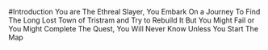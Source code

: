 #Introduction
You are The Ethreal Slayer, You Embark On a Journey To Find The Long Lost Town of Tristram and Try to Rebuild It But You Might Fail or You Might Complete The Quest, You Will Never Know Unless You Start The Map
